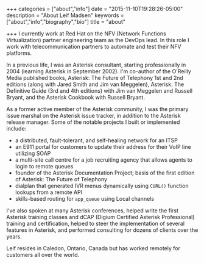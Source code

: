 +++
categories = ["about","info"]
date = "2015-11-10T19:28:26-05:00"
description = "About Leif Madsen"
keywords = ["about","info","biography","bio"]
title = "about"

+++
I currently work at Red Hat on the NFV (Network Functions Virtualization)
partner engineering team as the DevOps lead. In this role I work with
telecommunication partners to automate and test their NFV platforms.

In a previous life, I was an Asterisk consultant, starting professionally in
2004 (learning Asterisk in September 2002).  I'm co-author of the O'Reilly
Media published books, Asterisk: The Future of Telephony 1st and 2nd editions
(along with Jared Smith and Jim van Meggelen), Asterisk: The Definitive Guide
(3rd and 4th editions) with Jim van Meggelen and Russell Bryant, and the
Asterisk Cookbook with Russell Bryant.

As a former active member of the Asterisk community, I was the primary issue
marshal on the Asterisk issue tracker, in addition to the Asterisk release
manager. Some of the notable projects I built or implemented include:

* a distributed, fault-tolerant, and self-healing network for an ITSP
* an E911 portal for customers to update their address for their VoIP line
  utilizing SOAP
* a multi-site call centre for a job recruiting agency that allows agents to
  login to remote queues
* founder of the Asterisk Documentation Project; basis of the first edition of
  Asterisk: The Future of Telephony
* dialplan that generated IVR menus dynamically using `CURL()` function lookups
  from a remote API
* skills-based routing for `app_queue` using Local channels

I've also spoken at many Asterisk conferences, helped write the first Asterisk
training classes and dCAP (Digium Certified Asterisk Professional) training and
certification, helped to steer the implementation of several features in
Asterisk, and performed consulting for dozens of clients over the years.

Leif resides in Caledon, Ontario, Canada but has worked remotely for customers
all over the world.
